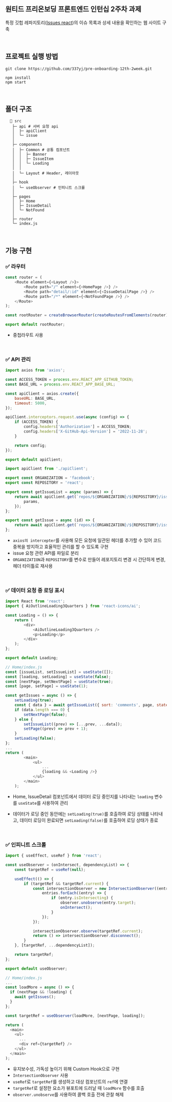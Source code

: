 ## 원티드 프리온보딩 프론트엔드 인턴십 2주차 과제

특정 깃헙 레파지토리([Issues react](https://github.com/facebook/react/issues))의 이슈 목록과 상세 내용을 확인하는 웹 사이트 구축

<br/>

## 프로젝트 실행 방법

```
git clone https://github.com/337yj/pre-onboarding-12th-2week.git

npm install
npm start
```

<br/>

## 폴더 구조

```
  📂 src
   ├─ api # 서버 요청 api
   │  ├─ apiClient
   │  └─ issue
   │
   ├─ components
   │  ├─ Common # 공통 컴포넌트
   │  │  ├─ Banner
   │  │  ├─ IssueItem
   │  │  └─ Loading
   │  │
   │  └─ Layout # Header, 레이아웃
   │  
   ├─ hook
   │  └─ useObserver # 인피니트 스크롤
   │  
   ├─ pages
   │  ├─ Home
   │  ├─ IssueDetail
   │  └─ NotFound
   │  
   ├─ router 
   └─ index.js
```

<br/>

## 기능 구현

### ✅ 라우터

```js
const router = (
	<Route element={<Layout />}>
		<Route path="/" element={<HomePage />} />
		<Route path="detail/:id" element={<IssueDetailPage />} />
		<Route path="/*" element={<NotFoundPage />} />
	</Route>
);

const rootRouter = createBrowserRouter(createRoutesFromElements(router));

export default rootRouter;
```

- 중첩라우트 사용

<br/>

### ✅ API 관리

```js
import axios from 'axios';

const ACCESS_TOKEN = process.env.REACT_APP_GITHUB_TOKEN;
const BASE_URL = process.env.REACT_APP_BASE_URL;

const apiClient = axios.create({
	baseURL: BASE_URL,
	timeout: 5000,
});

apiClient.interceptors.request.use(async (config) => {
	if (ACCESS_TOKEN) {
		config.headers['Authorization'] = ACCESS_TOKEN;
		config.headers['X-GitHub-Api-Version'] = '2022-11-28';
	}

	return config;
});

export default apiClient;
```

```js
import apiClient from './apiClient';

export const ORGANIZATION = 'facebook';
export const REPOSITORY = 'react';

export const getIssueList = async (params) => {
	return await apiClient.get(`repos/${ORGANIZATION}/${REPOSITORY}/issues`, {
		params,
	});
};

export const getIssue = async (id) => {
	return await apiClient.get(`repos/${ORGANIZATION}/${REPOSITORY}/issues/${id}`);
};
```

- `axios의 intercepter`를 사용해 모든 요청에 일관된 헤더를 추가할 수 있어 코드 중복을 방지하고 효율적인 관리를 할 수 있도록 구현
- issue 요청 관련 API를 파일로 분리
- `ORGANIZATION`과 `REPOSITORY`를 변수로 만들어 레포지토리 변경 시 간단하게 변경, 헤더 타이틀로 재사용

<br/>

### ✅ 데이터 요청 중 로딩 표시

```js
import React from 'react';
import { AiOutlineLoading3Quarters } from 'react-icons/ai';

const Loading = () => {
	return (
		<div>
			<AiOutlineLoading3Quarters />
			<p>Loading</p>
		</div>
	);
};

export default Loading;
```

```js
// Home/index.js
const [issueList, setIssueList] = useState([]);
const [loading, setLoading] = useState(false);
const [nextPage, setNextPage] = useState(true);
const [page, setPage] = useState(1);

const getIssues = async () => {
	setLoading(true);
	const { data } = await getIssueList({ sort: 'comments', page, state: 'open' });
	if (data.length === 0) {
		setNextPage(false);
	} else {
		setIssueList((prev) => [...prev, ...data]);
		setPage((prev) => prev + 1);
	}
	setLoading(false);
};
...
return (
		<main>
			<ul>
				...
				{loading && <Loading />}
			</ul>
		</main>
	);
```

- Home, IssueDetail 컴포넌트에서 데이터 로딩 중인지를 나타내는 `loading` 변수를 `useState`를 사용하여 관리
- 데이터가 로딩 중인 동안에는 `setLoading(true)`를 호출하여 로딩 상태를 나타내고, 데이터 로딩이 완료되면 `setLoading(false)`를 호출하여 로딩 상태가 종료

  <br/>

### ✅ 인피니트 스크롤

```js
import { useEffect, useRef } from 'react';

const useObserver = (onIntersect, dependencyList) => {
	const targetRef = useRef(null);

	useEffect(() => {
		if (targetRef && targetRef.current) {
			const intersectionObserver = new IntersectionObserver((entries, observer) => {
				entries.forEach((entry) => {
					if (entry.isIntersecting) {
						observer.unobserve(entry.target);
						onIntersect();
					}
				});
			});

			intersectionObserver.observe(targetRef.current);
			return () => intersectionObserver.disconnect();
		}
	}, [targetRef, ...dependencyList]);

	return targetRef;
};

export default useObserver;
```

```js
// Home/index.js
...
const loadMore = async () => {
  if (nextPage && !loading) {
    await getIssues();
  }
};

const targetRef = useObserver(loadMore, [nextPage, loading]);

return (
  <main>
    <ul>
      ...
      <div ref={targetRef} />
    </ul>
  </main>
);
```

- 유지보수성, 가독성 높이기 위해 Custom Hook으로 구현
- `IntersectionObserver` 사용
- `useRef`로 `targetRef`를 생성하고 대상 컴포넌트의 `ref`에 연결
- `targetRef`로 설정한 요소가 뷰포트에 드러날 때 `loadMore` 함수를 호출
- `observer.unobserve`를 사용하여 콜백 호출 전에 관찰 해제

<br/>

